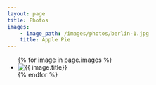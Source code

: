 ```yaml
---
layout: page
title: Photos
images:
	- image_path: /images/photos/berlin-1.jpg
    title: Apple Pie
---
```

<ul class="photo-gallery">
  {% for image in page.images %}
    <li><img src="{{ image.image_path }}" alt="{{ image.title}}"/></li>
  {% endfor %}
</ul>